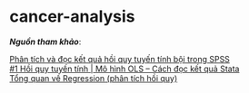 # cancer-analysis



***Nguồn tham khảo***:  

[Phân tích và đọc kết quả hồi quy tuyến tính bội trong SPSS](https://www.phamlocblog.com/2016/11/cach-chay-hoi-quy-trong-spss.html)  
[#1 Hồi quy tuyến tính | Mô hình OLS – Cách đọc kết quả Stata](https://mosl.vn/mo-hinh-hoi-quy-tuyen-tinh/)  
[Tổng quan về Regression (phân tích hồi quy)](https://bigdatauni.com/tin-tuc/tong-quan-ve-regression-phan-tich-hoi-quy.html)
